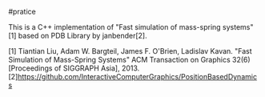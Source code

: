 #pratice

This is a C++ implementation of "Fast simulation of mass-spring systems"[1] based on PDB Library by janbender[2].

[1] Tiantian Liu, Adam W. Bargteil, James F. O'Brien, Ladislav Kavan. "Fast Simulation of Mass-Spring Systems" ACM Transaction on Graphics 32(6) [Proceedings of SIGGRAPH Asia], 2013.
[2]https://github.com/InteractiveComputerGraphics/PositionBasedDynamics
